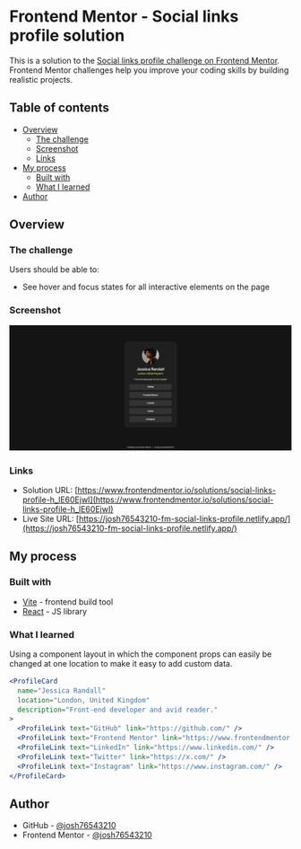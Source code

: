 # Frontend Mentor - Social links profile solution

This is a solution to the [Social links profile challenge on Frontend Mentor](https://www.frontendmentor.io/challenges/social-links-profile-UG32l9m6dQ). Frontend Mentor challenges help you improve your coding skills by building realistic projects.

## Table of contents

- [Overview](#overview)
  - [The challenge](#the-challenge)
  - [Screenshot](#screenshot)
  - [Links](#links)
- [My process](#my-process)
  - [Built with](#built-with)
  - [What I learned](#what-i-learned)
- [Author](#author)

## Overview

### The challenge

Users should be able to:

- See hover and focus states for all interactive elements on the page

### Screenshot

![](./screenshot.png)

### Links

- Solution URL: [https://www.frontendmentor.io/solutions/social-links-profile-h_lE60EjwI](https://www.frontendmentor.io/solutions/social-links-profile-h_lE60EjwI)
- Live Site URL: [https://josh76543210-fm-social-links-profile.netlify.app/](https://josh76543210-fm-social-links-profile.netlify.app/)

## My process

### Built with

- [Vite](https://vite.dev/) - frontend build tool
- [React](https://react.dev/) - JS library

### What I learned

Using a component layout in which the component props can easily be changed at one location to make it easy to add custom data.

```jsx
<ProfileCard
  name="Jessica Randall"
  location="London, United Kingdom"
  description="Front-end developer and avid reader."
>
  <ProfileLink text="GitHub" link="https://github.com/" />
  <ProfileLink text="Frontend Mentor" link="https://www.frontendmentor.io/" />
  <ProfileLink text="LinkedIn" link="https://www.linkedin.com/" />
  <ProfileLink text="Twitter" link="https://x.com/" />
  <ProfileLink text="Instagram" link="https://www.instagram.com/" />
</ProfileCard>
```

## Author

- GitHub - [@josh76543210](https://github.com/josh76543210)
- Frontend Mentor - [@josh76543210](https://www.frontendmentor.io/profile/josh76543210)
